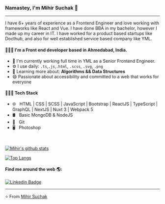### Namastey, I'm Mihir Suchak 🙏

---

I have 6+ years of experience as a Frontend Engineer and love working with frameworks like React and Vue. I have done BBA in my bachelor, however I made up my career in IT. I have worked for a product based startups like Docthub, and also for well established service based company like YML.

#### 👨🏻‍💻 I'm a Front end developer based in Ahmedabad, India.

- 🏢 I'm currently working full time in YML as a Senior Frontend Engineer.
- ⚙️ I use daily: `.ts`,`.js`,`.html`, `.scss`, `.svg`, `.png`
- 🌱 Learning more about: **Algorithms && Data Structures**
- 😄 Passionate about accessibility and committed to a web that works for everyone

#### 👨🏻‍💻 Tech Stack

- 🌐 &nbsp; HTML | CSS | SCSS | JavaScript | Bootstrap | ReactJS | TypeScript | GraphQL | NextJS | Nuxt 3 | Webpack 5
- 🛢 &nbsp; Basic MongoDB & NodeJS
- 🔧 &nbsp; Git
- 🖥 &nbsp; Photoshop

<br/>

[![Mihir's github stats](https://github-readme-stats.vercel.app/api?username=mihirsuchak11&show_icons=true&theme=radical)](https://github.com/mihirsuchak11)

[![Top Langs](https://github-readme-stats.vercel.app/api/top-langs/?username=mihirsuchak11&show_icons=true&theme=radical)](https://github.com/mihirsuchak11)


#### Find me around the web 🌎:

[![Linkedin Badge](https://img.shields.io/badge/IN-mihirsuchak-blue?link=https://www.linkedin.com/in/mihir-suchak/)](https://www.linkedin.com/in/mihir-suchak/)

---

⭐️ From [Mihir Suchak](https://github.com/mihirsuchak11)

